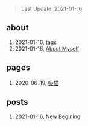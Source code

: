 > Last Update: 2021-01-16

## about
1. 2021-01-16, [tags](about/tags.md)
1. 2021-01-16, [About Myself](about/me.md)
## pages
1. 2020-06-19, [吸猫](pages/吸猫.md)
## posts
1. 2021-01-16, [New Begining](posts/bookmarks.md)
